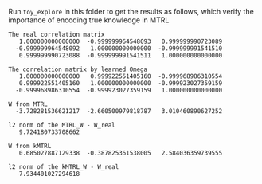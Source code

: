 Run ```toy_explore``` in this folder to get the results as follows, which verify the importance of encoding true knowledge in MTRL

    The real correlation matrix
       1.000000000000000  -0.999999964548093   0.999999990723089
      -0.999999964548092   1.000000000000000  -0.999999991541510
       0.999999990723088  -0.999999991541511   1.000000000000000

    The correlation matrix by learned Omega
       1.000000000000000   0.999922551405160  -0.999968986310554
       0.999922551405160   1.000000000000000  -0.999923027359159
      -0.999968986310554  -0.999923027359159   1.000000000000000

    W from MTRL
      -3.728281536621217  -2.660500979818787   3.010460890627252

    l2 norm of the MTRL_W - W_real
       9.724180733708662

    W from kMTRL
       0.685027887129338  -0.387825361538005   2.584036359739555

    l2 norm of the kMTRL_W - W_real
       7.934401027294618
